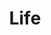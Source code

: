 ---
title: Life
description: Life effect is a random particle growth type effect. It is designed to imitate colonies of microbes as they replicate and grow.
aliases: [/vixen-3-documentation/sequencer/effects/pixel-lighting-effects/life/]
---